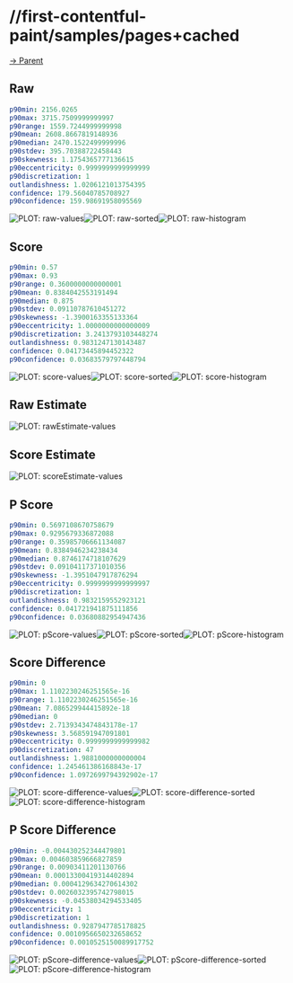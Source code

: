 
# //first-contentful-paint/samples/pages+cached

[→ Parent](../..)


## Raw


```yaml
p90min: 2156.0265
p90max: 3715.7509999999997
p90range: 1559.7244999999998
p90mean: 2608.8667819148936
p90median: 2470.1522499999996
p90stdev: 395.70388722458443
p90skewness: 1.1754365777136615
p90eccentricity: 0.9999999999999999
p90discretization: 1
outlandishness: 1.0206121013754395
confidence: 179.56040785708927
p90confidence: 159.98691958095569

```

![PLOT: raw-values](./raw/values.svg)![PLOT: raw-sorted](./raw/sorted.svg)![PLOT: raw-histogram](./raw/histogram.svg)
## Score


```yaml
p90min: 0.57
p90max: 0.93
p90range: 0.3600000000000001
p90mean: 0.8384042553191494
p90median: 0.875
p90stdev: 0.09110787610451272
p90skewness: -1.3900163355133364
p90eccentricity: 1.0000000000000009
p90discretization: 3.2413793103448274
outlandishness: 0.9831247130143487
confidence: 0.04173445894452322
p90confidence: 0.03683579797448794

```

![PLOT: score-values](./score/values.svg)![PLOT: score-sorted](./score/sorted.svg)![PLOT: score-histogram](./score/histogram.svg)
## Raw Estimate

![PLOT: rawEstimate-values](./rawEstimate/values.svg)
## Score Estimate

![PLOT: scoreEstimate-values](./scoreEstimate/values.svg)
## P Score


```yaml
p90min: 0.5697108670758679
p90max: 0.9295679336872088
p90range: 0.35985706661134087
p90mean: 0.8384946234238434
p90median: 0.8746174718107629
p90stdev: 0.09104117371010356
p90skewness: -1.3951047917876294
p90eccentricity: 0.9999999999999997
p90discretization: 1
outlandishness: 0.9832159552923121
confidence: 0.041721941875111856
p90confidence: 0.03680882954947436

```

![PLOT: pScore-values](./pScore/values.svg)![PLOT: pScore-sorted](./pScore/sorted.svg)![PLOT: pScore-histogram](./pScore/histogram.svg)
## Score Difference


```yaml
p90min: 0
p90max: 1.1102230246251565e-16
p90range: 1.1102230246251565e-16
p90mean: 7.086529944415892e-18
p90median: 0
p90stdev: 2.7139343474843178e-17
p90skewness: 3.568591947091801
p90eccentricity: 0.9999999999999982
p90discretization: 47
outlandishness: 1.9881000000000004
confidence: 1.245461386168843e-17
p90confidence: 1.0972699794392902e-17

```

![PLOT: score-difference-values](./score-difference/values.svg)![PLOT: score-difference-sorted](./score-difference/sorted.svg)![PLOT: score-difference-histogram](./score-difference/histogram.svg)
## P Score Difference


```yaml
p90min: -0.004430252344479801
p90max: 0.004603859666827859
p90range: 0.00903411201130766
p90mean: 0.00013300419314402894
p90median: 0.0004129634270614302
p90stdev: 0.0026032395742798015
p90skewness: -0.04538034294533405
p90eccentricity: 1
p90discretization: 1
outlandishness: 0.9287947785178825
confidence: 0.0010956650232658652
p90confidence: 0.0010525150089917752

```

![PLOT: pScore-difference-values](./pScore-difference/values.svg)![PLOT: pScore-difference-sorted](./pScore-difference/sorted.svg)![PLOT: pScore-difference-histogram](./pScore-difference/histogram.svg)